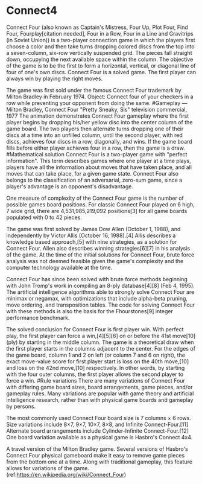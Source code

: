 # Connect4

Connect Four (also known as Captain's Mistress, Four Up, Plot Four, Find Four, Fourplay[citation needed], Four in a Row, Four in a Line and Gravitrips (in Soviet Union)) is a two-player connection game in which the players first choose a color and then take turns dropping colored discs from the top into a seven-column, six-row vertically suspended grid. The pieces fall straight down, occupying the next available space within the column. The objective of the game is to be the first to form a horizontal, vertical, or diagonal line of four of one's own discs. Connect Four is a solved game. The first player can always win by playing the right moves.

The game was first sold under the famous Connect Four trademark by Milton Bradley in February 1974.
Object: Connect four of your checkers in a row while preventing your opponent from doing the same.
#Gameplay
— Milton Bradley, Connect Four "Pretty Sneaky, Sis" television commercial, 1977
The animation demonstrates Connect Four gameplay where the first player begins by dropping his/her yellow disc into the center column of the game board. The two players then alternate turns dropping one of their discs at a time into an unfilled column, until the second player, with red discs, achieves four discs in a row, diagonally, and wins. If the game board fills before either player achieves four in a row, then the game is a draw.
#Mathematical solution
Connect Four is a two-player game with "perfect information". This term describes games where one player at a time plays, players have all the information about moves that have taken place, and all moves that can take place, for a given game state. Connect Four also belongs to the classification of an adversarial, zero-sum game, since a player's advantage is an opponent's disadvantage.

One measure of complexity of the Connect Four game is the number of possible games board positions. For classic Connect Four played on 6 high, 7 wide grid, there are 4,531,985,219,092 positions[3] for all game boards populated with 0 to 42 pieces.

The game was first solved by James Dow Allen (October 1, 1988), and independently by Victor Allis (October 16, 1988).[4] Allis describes a knowledge based approach,[5] with nine strategies, as a solution for Connect Four. Allen also describes winning strategies[6][7] in his analysis of the game. At the time of the initial solutions for Connect Four, brute force analysis was not deemed feasible given the game's complexity and the computer technology available at the time.

Connect Four has since been solved with brute force methods beginning with John Tromp's work in compiling an 8-ply database[4][8] (Feb 4, 1995). The artificial intelligence algorithms able to strongly solve Connect Four are minimax or negamax, with optimizations that include alpha-beta pruning, move ordering, and transposition tables. The code for solving Connect Four with these methods is also the basis for the Fhourstones[9] integer performance benchmark.

The solved conclusion for Connect Four is first player win. With perfect play, the first player can force a win,[4][5][6] on or before the 41st move[10] (ply) by starting in the middle column. The game is a theoretical draw when the first player starts in the columns adjacent to the center. For the edges of the game board, column 1 and 2 on left (or column 7 and 6 on right), the exact move-value score for first player start is loss on the 40th move,[10] and loss on the 42nd move,[10] respectively. In other words, by starting with the four outer columns, the first player allows the second player to force a win.
#Rule variations
There are many variations of Connect Four with differing game board sizes, board arrangements, game pieces, and/or gameplay rules. Many variations are popular with game theory and artificial intelligence research, rather than with physical game boards and gameplay by persons.

The most commonly used Connect Four board size is 7 columns × 6 rows. Size variations include 8×7, 9×7, 10×7, 8×8, and Infinite Connect-Four.[11] Alternate board arrangements include Cylinder-Infinite Connect-Four.[12] One board variation available as a physical game is Hasbro's Connect 4x4.


A travel version of the Milton Bradley game.
Several versions of Hasbro's Connect Four physical gameboard make it easy to remove game pieces from the bottom one at a time. Along with traditional gameplay, this feature allows for variations of the game. (ref:https://en.wikipedia.org/wiki/Connect_Four)
